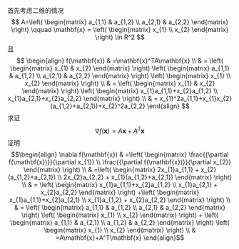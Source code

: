 首先考虑二维的情况
$$
A=\left( \begin{matrix}
a_{1,1} & a_{1,2} \\
a_{2,1} & a_{2,2}
\end{matrix} \right) \qquad \mathbf{x} = \left( \begin{matrix}
x_{1} \\
x_{2}
\end{matrix} \right) \in R^2
$$
且
$$
\begin{align}
f(\mathbf{x}) & =\mathbf{x}^TA\mathbf{x} \\
 & = \left( \begin{matrix} x_{1} & x_{2} \end{matrix} \right) \left( \begin{matrix} a_{1,1} & a_{1,2} \\ a_{2,1} & a_{2,2} \end{matrix} \right) \left( \begin{matrix} x_{1} \\ x_{2} \end{matrix} \right) \\
 & = \left( \begin{matrix} x_{1} & x_{2} \end{matrix} \right) \left( \begin{matrix} x_{1}a_{1,1}+x_{2}a_{1,2} \\ x_{1}a_{2,1}+x_{2}a_{2,2} \end{matrix} \right)  \\
 & = x_{1}^2a_{1,1}+x_{1}x_{2}(a_{1,2}+a_{2,1})+x_{2}^2a_{2,2}
\end{align}
$$
求证
$$\nabla f(\mathbf{x})= A\mathbf{x}+A^T\mathbf{x}$$
证明
$$\begin{align}
\nabla f(\mathbf{x}) & =\left( \begin{matrix}
\frac{{\partial f(\mathbf{x})}}{\partial x_{1}} \\
\frac{{\partial f(\mathbf{x})}}{\partial x_{2}}
\end{matrix} \right) \\
 & =\left( \begin{matrix} 2x_{1}a_{1,1} + x_{2}(a_{1,2}+a_{2,1}) \\         2x_{2}a_{2,2} + x_{1}(a_{1,2}+a_{2,1}) \end{matrix} \right)  \\
	 & = \left( \begin{matrix} x_{1}a_{1,1}+x_{2}a_{1,2} \\ x_{1}a_{2,1} + x_{2}a_{2,2} \end{matrix} \right) +\left( \begin{matrix} x_{1}a_{1,1}+x_{2}a_{2,1} \\ x_{1}a_{1,2} + x_{2}a_{2,2} \end{matrix} \right)  \\
 & = \left( \begin{matrix} a_{1,1} & a_{1,2} \\ a_{2,1} &  a_{2,2} \end{matrix} \right) \left( \begin{matrix} x_{1} \\ x_{2} \end{matrix} \right) + \left( \begin{matrix} a_{1,1} & a_{2,1} \\ a_{1,2} &  a_{2,2} \end{matrix} \right) \left( \begin{matrix} x_{1} \\ x_{2} \end{matrix} \right) \\
 & =A\mathbf{x}+A^T\mathbf{x}
\end{align}$$